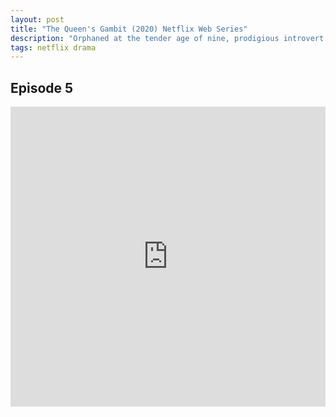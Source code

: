 ```yaml
---
layout: post
title: "The Queen's Gambit (2020) Netflix Web Series"
description: "Orphaned at the tender age of nine, prodigious introvert Beth Harmon discovers and masters the game of chess in 1960s USA. But child stardom comes at a price. "
tags: netflix drama
---
```


## Episode 5

<div class="responsive-container">
<iframe src="https://drive.google.com/file/d/1Nhgv5qYFEyqgxN_BwsjUnJOzWba4Gsqk/preview" frameborder="0" marginwidth="0" marginheight="0" scrolling="NO" width="100%" height="480" allowfullscreen></iframe>
<div style="width: 80px; height: 80px; position: absolute; opacity: 0; right: 0px; top: 0px;"> </div></div>
